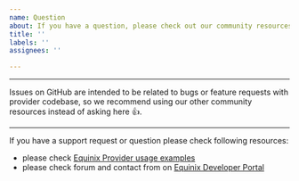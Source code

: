 ```yaml
---
name: Question
about: If you have a question, please check out our community resources!
title: ''
labels: ''
assignees: ''

---
```


---

Issues on GitHub are intended to be related to bugs or feature requests with provider codebase,
so we recommend using our other community resources instead of asking here 👍.

---

If you have a support request or question please check following resources:

* please check [Equinix Provider usage examples](https://github.com/equinix/terraform-provider-equinix/tree/master/examples)
* please check forum and contact from on [Equinix Developer Portal](https://developer.equinix.com)
